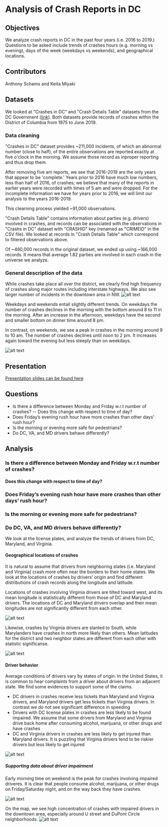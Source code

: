 # Analysis of Crash Reports in DC

## Objectives
We analyze crash reports in DC in the past four years (i.e. 2016 to 2019.) Questions to be asked include trends of crashes  hours (e.g. morning vs evening), days of the week (weekdays vs weekends),  and geographical locations.

## Contributors
Anthony Schams and Keita Miyaki

## Datasets
We looked at "Crashes in DC" and "Crash Details Table" datasets from the DC Government ([link](https://opendata.dc.gov)). Both datasets provide records of crashes within the District of Columbia from 1975 to June 2019.

### Data cleaning
"Crashes in DC" dataset provides ~211,000 incidents, of which an abnormal number (close to half), of the entire observations are reported exactly at five o'clock in the morning. We assume those record as inproper reporting and thus drop them.

After removing five am reports, we see that 2016-2019 are the only years that appear to be 'complete.' Years prior to 2016 have much low numbers, less than half of 2016, of crashes; we believe that many of the reports in earlier years were recorded with times of 5 am and were dropped. For the incomplete information we have for years prior to 2016, we will limit our analysis to the years 2016-2019.

This clearning process yielded ~91,000 observations.

"Crash Details Table" contains information about parties (e.g. drivers) involved in crashes, and records can be associated with the observations in "Crashs in DC" dataset with "CRASHID" key (renamed as "CRIMEID" in the CSV file). We looked at records in "Crash Details Table" which correspond to filtered observations above.

Of ~460,000 records in the original dataset, we ended up using ~166,000 records. It means that average 1.82 parties are involved in each crash in the universe we analyze.

### General description of the data

While crashes take place all over the district, we clearly find high frequency of crashes along major routes including interstate highways. We also see larger number of incidents in the downtown area in NW.
![alt text](Images/crash_map.png "crash locations map")

Weekdays and weekends entail slightly different trends. On weekdays the number of crashes declines in the morning with the bottom around 8 to 11 in the morning. After an increase in the afternoon, weekdays have the second and smaller bottom on dinner time around 8 pm.

In contrast, on weekends, we see a peak in crashes in the morning around 9 to 10 am. The number of crashes declines until noon to 2 pm. It increases again toward the evening but less steeply than on weekdays.

![alt text](Images/crash_report_hour_day_of_week.png "crash reports by hour and day of the week")

## Presentation
[Presentation slides can be found here](https://docs.google.com/presentation/d/12JJX41uhhgftvM0FsBUGCVV4-NYXm8TlZeUbgdCAurc/edit?usp=sharing)

## Questions
- Is there a difference between Monday and Friday w.r.t number of crashes?
-- Does this change with respect to time of day? 
- Does Friday’s evening rush hour have more crashes than other days’ rush hour?
- Is the morning or evening more safe for pedestrians?
- Do DC, VA, and MD drivers behave differently? 

## Analysis

### Is there a difference between Monday and Friday w.r.t number of crashes?

#### Does this change with respect to time of day? 

### Does Friday’s evening rush hour have more crashes than other days’ rush hour?

### Is the morning or evening more safe for pedestrians?

### Do DC, VA, and MD drivers behave differently? 

We look at the license plates, and analyze the trends of drivers from DC, Maryland, and Virginia.

#### Geographical locations of crashes

It is natural to assume that drivers from neighboring states (i.e. Maryland and Virginia) crash more often near the borders to their home states. We look at the locations of crashes by drivers' origin and find different distributions of crash records along the longitude and latitude.

Locations of crashes involving Virginia drivers are tilted toward west, and its mean longitude is statistically different from those of DC and Maryland drivers. The locations of DC and Maryland drivers overlap and their mean longitudes are not significantly different from each other.

![alt text](Images/longitude_state.png "longitude of crashes by drivers origin")

Likewise, crashes by Virginia drivers are slanted to South, while Marylanders have crashes in north more likely than others. Mean latitudes for the district and two neighbor states are different from each other with statistic significanse.

![alt text](Images/latitude_state.png "latitude of crashes by drivers origin")

#### Driver behavior

Average conditions of drivers vary by states of origin. In the United States, it is common to hear complaints from a driver about drivers from an adjacent state. We find some evidences to support some of the claims.

- DC drivers in crashes receive less tickets than Maryland and Virginia drivers, and Maryland drivers get less tickets than Virginia drivers. In contrast we do not see significant difference in speeding
- Drivers with DC license plates in crashes are less likely to be found impaired. We assume that some drivers from Maryland and Virginia drive back home after consuming alcohol, marijuana, or other drugs and have crashes
- DC and Virginia drivers in crashes are less likely to get injured than Maryland drivers. It is puzzling that Virginia drivers tend to be riskier drivers but less likely to get injured

![alt text](Images/driver_behavior_state.png "Drivers' Conditions in Crashes by Origin State")

##### Supporting data about driver impairment

Early morning time on weekend is the peak for crashes involving impaired driveres. It is clear that people consume alcohol, marijuana, or other drugs on Friday/Saturday night, and on the way back they have crashes.

![alt text](Images/impaired_hour.png "Impaired in Crashes by Hours and Day of the Week")

On the map, we see high concentration of crashes with impaired drivers in the downtown area, especially around U street and DuPont Circle neighborhoods.
![alt text](Images/impaired_map.png "Crash Records with Drivers Impaired")
